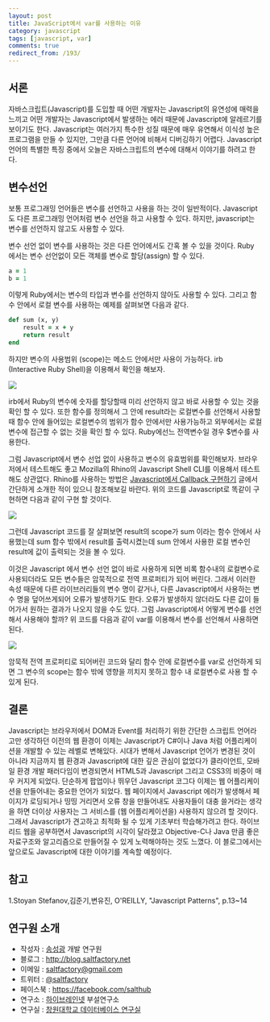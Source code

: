 ```yaml
---
layout: post
title: JavaScript에서 var를 사용하는 이유
category: javascript
tags: [javascript, var]
comments: true
redirect_from: /193/
---
```


## 서론

자바스크립트(Javascript)를 도입할 때 어떤 개발자는 Javascript의 유연성에 매력을 느끼고 어떤 개발자는 Javascript에서 발생하는 에러 때문에 Javascript에 알레르기를 보이기도 한다. Javascript는 여러가지 특수한 성질 때문에 매우 유연해서 이식성 높은 프로그램을 만들 수 있지만, 그만큼 다른 언어에 비해서 디버깅하기 어렵다. Javascript 언어의 특별한 특징 중에서 오늘은 자바스크립트의 변수에 대해서 이야기를 하려고 한다.

<!--more-->

## 변수선언

보통 프로그래밍 언어들은 변수를 선언하고 사용을 하는 것이 일반적이다. Javascript도 다른 프로그래밍 언어처럼 변수 선언을 하고 사용할 수 있다. 하지만, javascript는 변수를 선언하지 않고도 사용할 수 있다.

변수 선언 없이 변수를 사용하는 것은 다른 언어에서도 간혹 볼 수 있을 것이다. Ruby 에서는 변수 선언없이 모든 객체를 변수로 할당(assign) 할 수 있다.

```ruby
a = 1
b = 1
```

이렇게 Ruby에서는 변수의 타입과 변수를 선언하지 않아도 사용할 수 있다. 그리고 함수 안에서 로컬 변수를 사용하는 예제를 살펴보면 다음과 같다.

```ruby
def sum (x, y)
    result = x + y
    return result
end
```

하지만 변수의 사용범위 (scope)는 메소드 안에서만 사용이 가능하다. irb (Interactive Ruby Shell)을 이용해서 확인을 해보자.

![](http://cfile10.uf.tistory.com/image/1623C23F505D95F90E0745)

irb에서 Ruby의 변수에 숫자를 할당할때 미리 선언하지 않고 바로 사용할 수 있는 것을 확인 할 수 있다. 또한 함수를 정의해서 그 안에 result라는 로컬변수를 선언해서 사용할 때 함수 안에 들어있는 로컬변수의 범위가 함수 안에서만 사용가능하고 외부에서는 로컬 변수에 접근할 수 없는 것을 확인 할 수 있다. Ruby에선느 전역변수일 경우 $변수를 사용한다.

그럼 Javascript에서 변수 선업 없이 사용하고 변수의 유효범위를 확인해보자. 브라우저에서 테스트해도 좋고 Mozilla의 Rhino의 Javascript Shell CLI를 이용해서 테스트해도 상관없다. Rhino를 사용하는 방법은 [Javascript에서 Callback 구현하기](http://blog.saltfactory.net/192) 글에서 간단하게 소개한 적이 있으니 참조해보길 바란다. 위의 코드를 Javascript로 똑같이 구현하면 다음과 같이 구현 할 것이다.

![](http://cfile6.uf.tistory.com/image/205F673A505D989D059F13)

그런데 Javascript 코드를 잘 살펴보면 result의 scope가 sum 이라는 함수 안에서 사용했는데 sum 함수 밖에서 result를 출력시켰는데 sum 안에서 사용한 로컬 변수인 result에 값이 출력되는 것을 볼 수 있다.

이것은 Javascript 에서 변수 선언 없이 바로 사용하게 되면 비록 함수내의 로컬변수로 사용되더라도 모든 변수들은 암묵적으로 전역 프로퍼티가 되어 버린다. 그래서 이러한 속성 때문에 다른 라이브러리들의 변수 명이 같거나, 다른 Javascript에서 사용하는 변수 명을 덮어쓰게되어 오류가 발생하기도 한다. 오류가 발생하지 않더라도 다른 값이 들어가서 원하는 결과가 나오지 않을 수도 있다. 그럼 Javascript에서 어떻게 변수를 선언해서 사용해야 할까? 위 코드를 다음과 같이 var를 이용해서 변수를 선언해서 사용하면 된다.

![](http://cfile8.uf.tistory.com/image/11266B3E505DACE70F3480)

암묵적 전역 프로퍼티로 되어버린 코드와 달리 함수 안에 로컬변수를 var로 선언하게 되면 그 변수의 scope는 함수 밖에 영향을 끼치지 못하고 함수 내 로컬변수로 사용 할 수 있게 된다.

## 결론

Javascript는 브라우저에서 DOM과 Event를 처리하기 위한 간단한 스크립트 언어라고만 생각하던 이전의 웹 환경이 이제는 Javascript가 C#이나 Java 처럼 어플리케이션을 개발할 수 있는 레벨로 변해있다. 시대가 변해서 Javascript 언어가 변경된 것이 아니라 지금까지 웹 환경과 Javascript에 대한 깊은 관심이 없었다가 클라이언트, 모바일 환경 개발 패러다임이 변경되면서 HTML5과 Javascript 그리고 CSS3의 비중이 매우 커지게 되었다. 단순하게 팝업이나 뛰우던 Javascript 코그다 이제는 웹 어플리케이션을 만들어내는 중요한 언어가 되었다. 웹 페이지에서 Javascript 에러가 발생해서 페이지가 로딩되거나 띵띵 거리면서 오류 창을 만들어내도 사용자들이 대충 쓸거라는 생각을 하면 더이상 사용자는 그 서비스를 (웹 어플리케이션을) 사용하지 않으려 할 것이다. 그래서 Javascript가 견고하고 최적화 될 수 있게 기초부터 학습해가려고 한다. 하이브리드 웹을 공부하면서 Javascript의 시각이 달라졌고 Objective-C나 Java 만큼 좋은 자료구조와 알고리즘으로 만들어질 수 있게 노력해야하는 것도 느꼈다. 이 블로그에서는 앞으로도 Javascript에 대한 이야기를 계속할 예정이다.

## 참고

1.Stoyan Stefanov,김준기,변유진, O'REILLY, "Javascript Patterns", p.13~14


## 연구원 소개

* 작성자 : [송성광](http://about.me/saltfactory) 개발 연구원
* 블로그 : http://blog.saltfactory.net
* 이메일 : [saltfactory@gmail.com](mailto:saltfactory@gmail.com)
* 트위터 : [@saltfactory](https://twitter.com/saltfactory)
* 페이스북 : https://facebook.com/salthub
* 연구소 : [하이브레인넷](http://www.hibrain.net) 부설연구소
* 연구실 : [창원대학교 데이터베이스 연구실](http://dblab.changwon.ac.kr)
